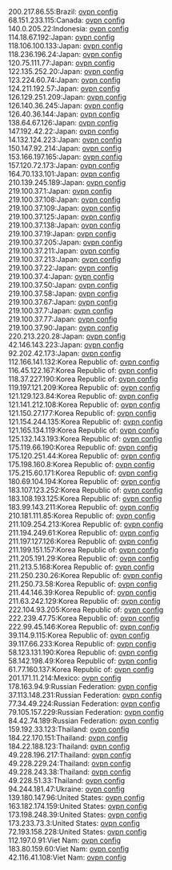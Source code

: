 200.217.86.55:Brazil: [ovpn config](vpn/200_217_86_55.ovpn)  
68.151.233.115:Canada: [ovpn config](vpn/68_151_233_115.ovpn)  
140.0.205.22:Indonesia: [ovpn config](vpn/140_0_205_22.ovpn)  
114.18.67.192:Japan: [ovpn config](vpn/114_18_67_192.ovpn)  
118.106.100.133:Japan: [ovpn config](vpn/118_106_100_133.ovpn)  
118.236.196.24:Japan: [ovpn config](vpn/118_236_196_24.ovpn)  
120.75.111.77:Japan: [ovpn config](vpn/120_75_111_77.ovpn)  
122.135.252.20:Japan: [ovpn config](vpn/122_135_252_20.ovpn)  
123.224.60.74:Japan: [ovpn config](vpn/123_224_60_74.ovpn)  
124.211.192.57:Japan: [ovpn config](vpn/124_211_192_57.ovpn)  
126.129.251.209:Japan: [ovpn config](vpn/126_129_251_209.ovpn)  
126.140.36.245:Japan: [ovpn config](vpn/126_140_36_245.ovpn)  
126.40.36.144:Japan: [ovpn config](vpn/126_40_36_144.ovpn)  
138.64.67.126:Japan: [ovpn config](vpn/138_64_67_126.ovpn)  
147.192.42.22:Japan: [ovpn config](vpn/147_192_42_22.ovpn)  
14.132.124.223:Japan: [ovpn config](vpn/14_132_124_223.ovpn)  
150.147.92.214:Japan: [ovpn config](vpn/150_147_92_214.ovpn)  
153.166.197.165:Japan: [ovpn config](vpn/153_166_197_165.ovpn)  
157.120.72.173:Japan: [ovpn config](vpn/157_120_72_173.ovpn)  
164.70.133.101:Japan: [ovpn config](vpn/164_70_133_101.ovpn)  
210.139.245.189:Japan: [ovpn config](vpn/210_139_245_189.ovpn)  
219.100.37.1:Japan: [ovpn config](vpn/219_100_37_1.ovpn)  
219.100.37.108:Japan: [ovpn config](vpn/219_100_37_108.ovpn)  
219.100.37.109:Japan: [ovpn config](vpn/219_100_37_109.ovpn)  
219.100.37.125:Japan: [ovpn config](vpn/219_100_37_125.ovpn)  
219.100.37.138:Japan: [ovpn config](vpn/219_100_37_138.ovpn)  
219.100.37.19:Japan: [ovpn config](vpn/219_100_37_19.ovpn)  
219.100.37.205:Japan: [ovpn config](vpn/219_100_37_205.ovpn)  
219.100.37.211:Japan: [ovpn config](vpn/219_100_37_211.ovpn)  
219.100.37.213:Japan: [ovpn config](vpn/219_100_37_213.ovpn)  
219.100.37.22:Japan: [ovpn config](vpn/219_100_37_22.ovpn)  
219.100.37.4:Japan: [ovpn config](vpn/219_100_37_4.ovpn)  
219.100.37.50:Japan: [ovpn config](vpn/219_100_37_50.ovpn)  
219.100.37.58:Japan: [ovpn config](vpn/219_100_37_58.ovpn)  
219.100.37.67:Japan: [ovpn config](vpn/219_100_37_67.ovpn)  
219.100.37.7:Japan: [ovpn config](vpn/219_100_37_7.ovpn)  
219.100.37.77:Japan: [ovpn config](vpn/219_100_37_77.ovpn)  
219.100.37.90:Japan: [ovpn config](vpn/219_100_37_90.ovpn)  
220.213.220.28:Japan: [ovpn config](vpn/220_213_220_28.ovpn)  
42.146.143.223:Japan: [ovpn config](vpn/42_146_143_223.ovpn)  
92.202.42.173:Japan: [ovpn config](vpn/92_202_42_173.ovpn)  
112.166.141.132:Korea Republic of: [ovpn config](vpn/112_166_141_132.ovpn)  
116.45.122.167:Korea Republic of: [ovpn config](vpn/116_45_122_167.ovpn)  
118.37.227.190:Korea Republic of: [ovpn config](vpn/118_37_227_190.ovpn)  
119.197.121.209:Korea Republic of: [ovpn config](vpn/119_197_121_209.ovpn)  
121.129.123.84:Korea Republic of: [ovpn config](vpn/121_129_123_84.ovpn)  
121.141.212.108:Korea Republic of: [ovpn config](vpn/121_141_212_108.ovpn)  
121.150.27.177:Korea Republic of: [ovpn config](vpn/121_150_27_177.ovpn)  
121.154.244.135:Korea Republic of: [ovpn config](vpn/121_154_244_135.ovpn)  
121.165.134.119:Korea Republic of: [ovpn config](vpn/121_165_134_119.ovpn)  
125.132.143.193:Korea Republic of: [ovpn config](vpn/125_132_143_193.ovpn)  
175.119.66.190:Korea Republic of: [ovpn config](vpn/175_119_66_190.ovpn)  
175.120.251.44:Korea Republic of: [ovpn config](vpn/175_120_251_44.ovpn)  
175.198.160.8:Korea Republic of: [ovpn config](vpn/175_198_160_8.ovpn)  
175.215.60.171:Korea Republic of: [ovpn config](vpn/175_215_60_171.ovpn)  
180.69.104.194:Korea Republic of: [ovpn config](vpn/180_69_104_194.ovpn)  
183.107.123.252:Korea Republic of: [ovpn config](vpn/183_107_123_252.ovpn)  
183.108.193.125:Korea Republic of: [ovpn config](vpn/183_108_193_125.ovpn)  
183.99.143.211:Korea Republic of: [ovpn config](vpn/183_99_143_211.ovpn)  
210.181.111.85:Korea Republic of: [ovpn config](vpn/210_181_111_85.ovpn)  
211.109.254.213:Korea Republic of: [ovpn config](vpn/211_109_254_213.ovpn)  
211.194.249.61:Korea Republic of: [ovpn config](vpn/211_194_249_61.ovpn)  
211.197.127.126:Korea Republic of: [ovpn config](vpn/211_197_127_126.ovpn)  
211.199.151.157:Korea Republic of: [ovpn config](vpn/211_199_151_157.ovpn)  
211.205.191.29:Korea Republic of: [ovpn config](vpn/211_205_191_29.ovpn)  
211.213.5.168:Korea Republic of: [ovpn config](vpn/211_213_5_168.ovpn)  
211.250.230.26:Korea Republic of: [ovpn config](vpn/211_250_230_26.ovpn)  
211.250.73.58:Korea Republic of: [ovpn config](vpn/211_250_73_58.ovpn)  
211.44.146.39:Korea Republic of: [ovpn config](vpn/211_44_146_39.ovpn)  
211.63.242.129:Korea Republic of: [ovpn config](vpn/211_63_242_129.ovpn)  
222.104.93.205:Korea Republic of: [ovpn config](vpn/222_104_93_205.ovpn)  
222.239.47.75:Korea Republic of: [ovpn config](vpn/222_239_47_75.ovpn)  
222.99.45.146:Korea Republic of: [ovpn config](vpn/222_99_45_146.ovpn)  
39.114.9.115:Korea Republic of: [ovpn config](vpn/39_114_9_115.ovpn)  
39.117.66.233:Korea Republic of: [ovpn config](vpn/39_117_66_233.ovpn)  
58.123.131.190:Korea Republic of: [ovpn config](vpn/58_123_131_190.ovpn)  
58.142.198.49:Korea Republic of: [ovpn config](vpn/58_142_198_49.ovpn)  
61.77.160.137:Korea Republic of: [ovpn config](vpn/61_77_160_137.ovpn)  
201.171.11.214:Mexico: [ovpn config](vpn/201_171_11_214.ovpn)  
178.163.94.9:Russian Federation: [ovpn config](vpn/178_163_94_9.ovpn)  
37.113.148.231:Russian Federation: [ovpn config](vpn/37_113_148_231.ovpn)  
77.34.49.224:Russian Federation: [ovpn config](vpn/77_34_49_224.ovpn)  
79.105.157.229:Russian Federation: [ovpn config](vpn/79_105_157_229.ovpn)  
84.42.74.189:Russian Federation: [ovpn config](vpn/84_42_74_189.ovpn)  
159.192.33.123:Thailand: [ovpn config](vpn/159_192_33_123.ovpn)  
184.22.170.151:Thailand: [ovpn config](vpn/184_22_170_151.ovpn)  
184.22.188.123:Thailand: [ovpn config](vpn/184_22_188_123.ovpn)  
49.228.196.217:Thailand: [ovpn config](vpn/49_228_196_217.ovpn)  
49.228.229.24:Thailand: [ovpn config](vpn/49_228_229_24.ovpn)  
49.228.243.38:Thailand: [ovpn config](vpn/49_228_243_38.ovpn)  
49.228.51.33:Thailand: [ovpn config](vpn/49_228_51_33.ovpn)  
94.244.181.47:Ukraine: [ovpn config](vpn/94_244_181_47.ovpn)  
139.180.147.96:United States: [ovpn config](vpn/139_180_147_96.ovpn)  
163.182.174.159:United States: [ovpn config](vpn/163_182_174_159.ovpn)  
173.198.248.39:United States: [ovpn config](vpn/173_198_248_39.ovpn)  
173.233.73.3:United States: [ovpn config](vpn/173_233_73_3.ovpn)  
72.193.158.228:United States: [ovpn config](vpn/72_193_158_228.ovpn)  
112.197.0.91:Viet Nam: [ovpn config](vpn/112_197_0_91.ovpn)  
183.80.159.60:Viet Nam: [ovpn config](vpn/183_80_159_60.ovpn)  
42.116.41.108:Viet Nam: [ovpn config](vpn/42_116_41_108.ovpn)  
